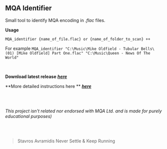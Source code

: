 MQA Identifier
-
Small tool to identify MQA encoding in *.flac* files.


**Usage**

```MQA_identifier {name_of_file.flac} or {name_of_folder_to_scan} ++```

For example
```MQA_identifier "C:\Music\Mike Oldfield - Tubular Bells\(01) [Mike Oldfield] Part One.flac" "C:\Music\Queen - News Of The World"```

<br>


**Download latest release** [***here***](https://github.com/purpl3F0x/MQA_identifier/releases)

**More detailed instructions here ** [***here***](instructions.md)

<br>
<br>

*This project isn't related nor endorsed with MQA Ltd. and is made for purely educational purposes)*

<br><br>
>  Stavros Avramidis Never Settle & Keep Running
